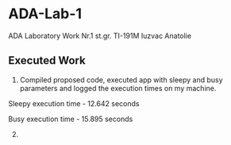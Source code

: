 # ADA-Lab-1
ADA Laboratory Work Nr.1 st.gr. TI-191M Iuzvac Anatolie

## Executed Work

1. Compiled proposed code, executed app with sleepy and busy parameters and logged the execution times on my machine.

  Sleepy execution time - 12.642 seconds

  Busy execution time - 15.895 seconds

2. 

